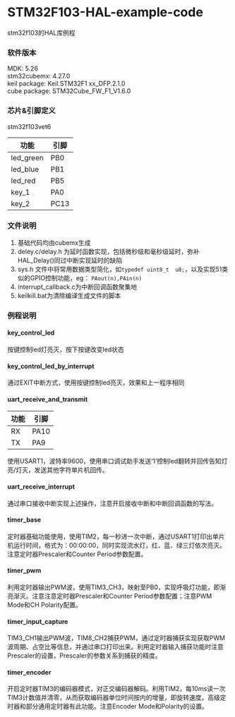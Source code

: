 # STM32F103-HAL-example-code
stm32f103的HAL库例程  

### 软件版本
MDK: 5.26  
stm32cubemx: 4.27.0  
keil package: Keil.STM32F1 xx_DFP.2.1.0  
cube package: STM32Cube_FW_F1_V1.6.0
### 芯片&引脚定义 
stm32f103vet6

|功能|引脚|
|---|---|
|led_green|PB0|
|led_blue|PB1|
|led_red |PB5|
|key_1|PA0|
|key_2|PC13|  
### 文件说明
1. 基础代码均由cubemx生成
2. deley.c/delay.h 为延时函数实现，包括微秒级和毫秒级延时，弥补HAL_Delay()同过中断实现延时的缺陷
3. sys.h 文件中将常用数据类型简化，如`typedef uint8_t  u8;`，以及实现51类似的GPIO控制功能，eg：	`PAout(n),PAin(n) `
4. interrupt_callback.c为中断回调函数聚集地
5. keilkill.bat为清除编译生成文件的脚本
### 例程说明
#### key_control_led
按键控制led灯亮灭，按下按键改变led状态
#### key_control_led_by_interrupt
通过EXIT中断方式，使用按键控制led亮灭，效果和上一程序相同
#### uart_receive_and_transmit
|功能 |引脚 |
|---|----|
|RX|PA10|
|TX|PA9|

使用USART1，波特率9600，使用串口调试助手发送‘1’控制led翻转并回传告知灯亮/灯灭，发送其他字符单片机回传。
#### uart_receive_interrupt
通过串口接收中断实现上述操作，注意开启接收中断和中断回调函数的写法。
#### timer_base
定时器基础功能使用，使用TIM2，每一秒进一次中断，通过USART1打印出单片机运行时间，格式为：00:00:00，同时实现流水灯，红、蓝、绿三灯依次亮灭。注意定时器Prescaler和Counter Period参数配置。
#### timer_pwm
利用定时器输出PWM波，使用TIM3_CH3，映射至PB0，实现呼吸灯功能，即渐亮渐灭。注意注意定时器Prescaler和Counter Period参数配置；注意PWM Mode和CH Polarity配置。
#### timer_input_capture
TIM3_CH1输出PWM波，TIM8_CH2捕获PWM，通过定时器捕获实现获取PWM波周期、占空比等信息，并通过串口打印出来。利用定时器输入捕获功能时注意Prescaler的设置，Prescaler的参数关系到捕获的精度。
#### timer_encoder
开启定时器TIM3的编码器模式，对正交编码器解码。利用TIM2，每10ms读一次TIM3计数值并清零，从而获取编码器单位时间按内的增量，即旋转速度。高级定时器和部分通用定时器有此功能。注意Encoder Mode和Polarity的设置。
